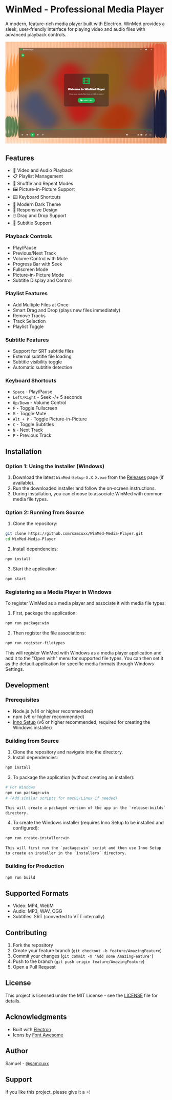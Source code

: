 # WinMed - Professional Media Player

A modern, feature-rich media player built with Electron. WinMed provides a sleek, user-friendly interface for playing video and audio files with advanced playback controls.

![WinMed Screenshot](screenshot.png)

## Features

- 🎥 Video and Audio Playback
- 📋 Playlist Management
- 🔄 Shuffle and Repeat Modes
- 🖼️ Picture-in-Picture Support
- ⌨️ Keyboard Shortcuts
- 🎨 Modern Dark Theme
- 📱 Responsive Design
- 🖱️ Drag and Drop Support
- 📝 Subtitle Support

### Playback Controls

- Play/Pause
- Previous/Next Track
- Volume Control with Mute
- Progress Bar with Seek
- Fullscreen Mode
- Picture-in-Picture Mode
- Subtitle Display and Control

### Playlist Features

- Add Multiple Files at Once
- Smart Drag and Drop (plays new files immediately)
- Remove Tracks
- Track Selection
- Playlist Toggle

### Subtitle Features

- Support for SRT subtitle files
- External subtitle file loading
- Subtitle visibility toggle
- Automatic subtitle detection

### Keyboard Shortcuts

- `Space` - Play/Pause
- `Left/Right` - Seek -/+ 5 seconds
- `Up/Down` - Volume Control
- `F` - Toggle Fullscreen
- `M` - Toggle Mute
- `Alt + P` - Toggle Picture-in-Picture
- `C` - Toggle Subtitles
- `N` - Next Track
- `P` - Previous Track

## Installation

### Option 1: Using the Installer (Windows)

1.  Download the latest `WinMed-Setup-X.X.X.exe` from the [Releases](https://github.com/samcuxx/WinMed-Media-Player/releases) page (if available).
2.  Run the downloaded installer and follow the on-screen instructions.
3.  During installation, you can choose to associate WinMed with common media file types.

### Option 2: Running from Source

1.  Clone the repository:

```bash
git clone https://github.com/samcuxx/WinMed-Media-Player.git
cd WinMed-Media-Player
```

2.  Install dependencies:

```bash
npm install
```

3.  Start the application:

```bash
npm start
```

### Registering as a Media Player in Windows

To register WinMed as a media player and associate it with media file types:

1.  First, package the application:

```bash
npm run package:win
```

2.  Then register the file associations:

```bash
npm run register-filetypes
```

This will register WinMed with Windows as a media player application and add it to the "Open with" menu for supported file types. You can then set it as the default application for specific media formats through Windows Settings.

## Development

### Prerequisites

- Node.js (v14 or higher recommended)
- npm (v6 or higher recommended)
- [Inno Setup](https://jrsoftware.org/isinfo.php) (v6 or higher recommended, required for creating the Windows installer)

### Building from Source

1.  Clone the repository and navigate into the directory.
2.  Install dependencies:

```bash
npm install
```

3.  To package the application (without creating an installer):

```bash
# For Windows
npm run package:win
# (Add similar scripts for macOS/Linux if needed)
```

    This will create a packaged version of the app in the `release-builds` directory.

4.  To create the Windows installer (requires Inno Setup to be installed and configured):

```bash
npm run create-installer:win
```

    This will first run the `package:win` script and then use Inno Setup to create an installer in the `installers` directory.

### Building for Production

```bash
npm run build
```

## Supported Formats

- Video: MP4, WebM
- Audio: MP3, WAV, OGG
- Subtitles: SRT (converted to VTT internally)

## Contributing

1. Fork the repository
2. Create your feature branch (`git checkout -b feature/AmazingFeature`)
3. Commit your changes (`git commit -m 'Add some AmazingFeature'`)
4. Push to the branch (`git push origin feature/AmazingFeature`)
5. Open a Pull Request

## License

This project is licensed under the MIT License - see the [LICENSE](LICENSE) file for details.

## Acknowledgments

- Built with [Electron](https://www.electronjs.org/)
- Icons by [Font Awesome](https://fontawesome.com/)

## Author

Samuel - [@samcuxx](https://github.com/samcuxx)

## Support

If you like this project, please give it a ⭐️!
